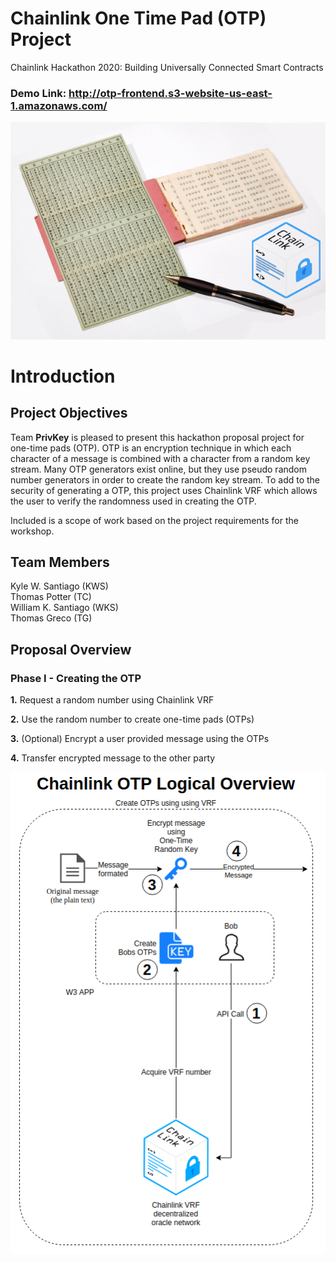 # Chainlink One Time Pad (OTP) Project

Chainlink Hackathon 2020: Building Universally Connected Smart Contracts

### Demo Link: http://otp-frontend.s3-website-us-east-1.amazonaws.com/

<p align="center">
  <img src="./images/OTP_center.png" />
</p>

# Introduction

## Project Objectives

Team **PrivKey** is pleased to present this hackathon proposal project for one-time pads (OTP). OTP is an encryption technique in which each character of a message is combined with a character from a random key stream. Many OTP generators exist online, but they use pseudo random number generators in order to create the random key stream. To add to the security of generating a OTP, this project uses Chainlink VRF which allows the user to verify the randomness used in creating the OTP.

Included is a scope of work based on the project requirements for the workshop.

## Team Members

Kyle W. Santiago (KWS)\
Thomas Potter (TC)\
William K. Santiago (WKS)\
Thomas Greco (TG)

## Proposal Overview

### Phase I - Creating the OTP

**1.** Request a random number using Chainlink VRF

**2.** Use the random number to create one-time pads (OTPs)

**3.** (Optional) Encrypt a user provided message using the OTPs

**4.** Transfer encrypted message to the other party


<p align="center">
  <img src="./images/Chainlink_OTP_Overview.png" />
</p>
